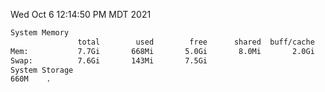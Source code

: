 Wed Oct  6 12:14:50 PM MDT 2021
```bash
System Memory
               total        used        free      shared  buff/cache   available
Mem:           7.7Gi       668Mi       5.0Gi       8.0Mi       2.0Gi       6.7Gi
Swap:          7.6Gi       143Mi       7.5Gi
System Storage
660M	.
```
```bash
